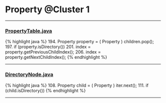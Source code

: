 # Property @Cluster 1

***

### [PropertyTable.java](https://searchcode.com/codesearch/view/15642249/)
{% highlight java %}
194. Property property = ( Property ) children.pop();
197. if (property.isDirectory())
201. index = property.getPreviousChildIndex();
206. index = property.getNextChildIndex();
{% endhighlight %}

***

### [DirectoryNode.java](https://searchcode.com/codesearch/view/15642286/)
{% highlight java %}
108. Property child     = ( Property ) iter.next();
111. if (child.isDirectory())
{% endhighlight %}

***

